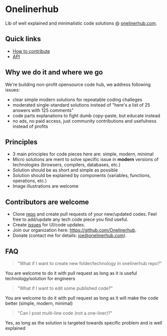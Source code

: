 # Onelinerhub
Lib of well explained and minimalistic code solutions @ [onelinerhub.com](https://onelinerhub.com/).

## Quick links
- [How to contribute](/how-to-contribute.md)
- [API](/api.md)

## Why we do it and where we go
We're building non-profit opensource code hub, we address following issues:
- clear simple modern solutions for repeatable coding challeges
- moderated single-standard solutions instead of "here's a list of 25 answers with 125 comments"
- code parts explanations to fight dumb copy-paste, but educate instead
- no ads, no paid access, just community contributions and usefulness instead of profits 

## Principles
- 3 main principles for code pieces here are: simple, modern, minimal
- Micro solutions are ment to solve specific issue in **modern** versions of technologies (browsers, compilers, databases, etc.)
- Solution should be as short and simple as possible
- Solution should be explained by components (variables, functions, operations, etc.)
- Image illustrations are welcome

## Contributors are welcome
- Clone [repo](https://github.com/Onelinerhub/onelinerhub) and create pull requests of your new/updated codes. Feel free to add/update any tech code piece you find useful.
- Create [issues](https://github.com/Onelinerhub/onelinerhub/issues) for UI/code updates.
- Join our organization here: https://github.com/Onelinerhub.
- Donate (contact me for details: joe@onelinerhub.com).

## FAQ
> "What if I want to create new folder/technology in onelinerhub repo?"

You are welcome to do it with pull request as long as it is useful technology/solution for engineers

> "What if I want to edit some published code?"

You are welcome to do it with pull request as long as it will make the code better (simple, modern, minimal)

> "Can I post multi-line code (not a one-liner)?"

Yes, as long as the solution is targeted towards specific problem and is well explained
